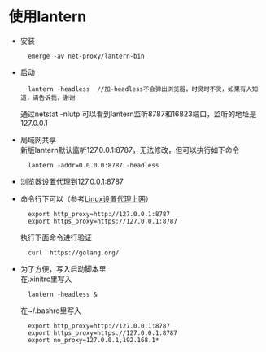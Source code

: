 # 使用lantern
* 安装

        emerge -av net-proxy/lantern-bin
* 启动

        lantern -headless  //加-headless不会弹出浏览器，时灵时不灵，如果有人知道，请告诉我，谢谢
    通过netstat -nlutp 可以看到lantern监听8787和16823端口，监听的地址是127.0.0.1
* 局域网共享  
    新版lantern默认监听127.0.0.1:8787，无法修改，但可以执行如下命令

        lantern -addr=0.0.0.0:8787 -headless
* 浏览器设置代理到127.0.0.1:8787
* 命令行下可以（参考[Linux设置代理上网](http://blog.163.com/likaifeng@126/blog/static/320973102012221111622825/)）

        export http_proxy=http://127.0.0.1:8787
        export https_proxy=https://127.0.0.1:8787
    执行下面命令进行验证

        curl  https://golang.org/
* 为了方便，写入启动脚本里  
    在.xinitrc里写入
    
        lantern -headless &
    在~/.bashrc里写入
    
        export http_proxy=http://127.0.0.1:8787
        export https_proxy=https://127.0.0.1:8787
        export no_proxy=127.0.0.1,192.168.1*
